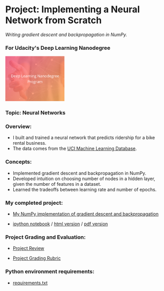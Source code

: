 # Project: Implementing a Neural Network from Scratch
*Writing gradient descent and backpropagation in NumPy.*
### For Udacity's Deep Learning Nanodegree
<img src="https://github.com/jamesdellinger/deep_learning_nanodegree_your_first_neural_network_project/blob/master/dlndlogo.png" height="140">

### Topic: Neural Networks

### Overview:
* I built and trained a neural network that predicts ridership for a bike rental business.
* The data comes from the [UCI Machine Learning Database](https://archive.ics.uci.edu/ml/datasets/Bike+Sharing+Dataset).

### Concepts:
* Implemented gradient descent and backpropagation in NumPy.
* Developed intuition on choosing number of nodes in a hidden layer, given the number of features in a dataset.
* Learned the tradeoffs between learning rate and number of epochs.

### My completed project:

* [My NumPy implementation of gradient descent and backpropagation](https://github.com/jamesdellinger/deep_learning_nanodegree_your_first_neural_network_project/blob/master/my_answers.py)

* [ipython notebook](https://github.com/jamesdellinger/deep_learning_nanodegree_your_first_neural_network_project/blob/master/Your_first_neural_network.ipynb) / [html version](http://htmlpreview.github.com/?https://github.com/jamesdellinger/deep_learning_nanodegree_your_first_neural_network_project/blob/master/Your_first_neural_network.html) / [pdf version](https://github.com/jamesdellinger/deep_learning_nanodegree_your_first_neural_network_project/blob/master/Your_first_neural_network.pdf)

### Project Grading and Evaluation:

* [Project Review](https://github.com/jamesdellinger/deep_learning_nanodegree_your_first_neural_network_project/blob/master/your_first_neural_network_project_review.pdf)

* [Project Grading Rubric](https://github.com/jamesdellinger/deep_learning_nanodegree_your_first_neural_network_project/blob/master/your_first_neural_network_project_grading_rubric.pdf)

### Python environment requirements:

* [requirements.txt](https://github.com/jamesdellinger/machine_learning_nanodegree_capstone_project/blob/master/requirements.txt)
